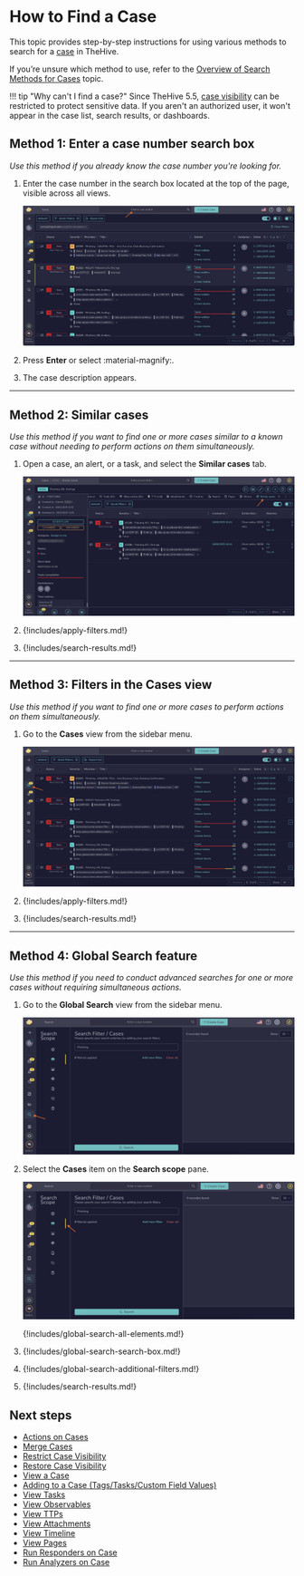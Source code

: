 # How to Find a Case

This topic provides step-by-step instructions for using various methods to search for a [case](../about-cases.md) in TheHive.

If you’re unsure which method to use, refer to the [Overview of Search Methods for Cases](overview-search-methods-case.md) topic.

!!! tip "Why can't I find a case?"
    Since TheHive 5.5, [case visibility](../../cases/about-cases.md#case-visibility) can be restricted to protect sensitive data. If you aren't an authorized user, it won't appear in the case list, search results, or dashboards.

## Method 1: Enter a case number search box

*Use this method if you already know the case number you're looking for.*

1. Enter the case number in the search box located at the top of the page, visible across all views.

    ![Enter a case number search box](../../../../images/user-guides/analyst-corner/cases/find_a_case_enter_a_case_number.png)

2. Press **Enter** or select :material-magnify:.

3. The case description appears.

---

## Method 2: Similar cases

*Use this method if you want to find one or more cases similar to a known case without needing to perform actions on them simultaneously.*

1. Open a case, an alert, or a task, and select the **Similar cases** tab.

    ![Similar cases](../../../../images/user-guides/analyst-corner/cases/find-a-case-similar-cases.png)

2. {!includes/apply-filters.md!}

3. {!includes/search-results.md!}

---

## Method 3: Filters in the Cases view

*Use this method if you want to find one or more cases to perform actions on them simultaneously.*

1. Go to the **Cases** view from the sidebar menu.

    ![Filters in the cases view](../../../../images/user-guides/analyst-corner/cases/find-a-case-filters-cases-view.png)

2. {!includes/apply-filters.md!}

3. {!includes/search-results.md!}

---

## Method 4: Global Search feature

*Use this method if you need to conduct advanced searches for one or more cases without requiring simultaneous actions.*

1. Go to the **Global Search** view from the sidebar menu.

    ![Global Search feature sidebar menu](../../../../images/user-guides/analyst-corner/cases/find-a-case-global-search-feature-sidebar-menu.png)

2. Select the **Cases** item on the **Search scope** pane.

    ![Global Search feature cases item](../../../../images/user-guides/analyst-corner/cases/find-a-case-global-search-feature-cases-item.png)

    {!includes/global-search-all-elements.md!}

3. {!includes/global-search-search-box.md!}

4. {!includes/global-search-additional-filters.md!}

5. {!includes/search-results.md!}

## Next steps

* [Actions on Cases](../cases-description/actions.md)
* [Merge Cases](../merge-cases.md)
* [Restrict Case Visibility](../restrict-visibility-case.md)
* [Restore Case Visibility](../restore-visibility-case.md)
* [View a Case](../cases-description/general.md)
* [Adding to a Case (Tags/Tasks/Custom Field Values)](../../cases/adding_to_a_case.md)
* [View Tasks](../cases-description/tasks.md)
* [View Observables](../cases-description/observables.md)
* [View TTPs](../cases-description/ttps.md)
* [View Attachments](../cases-description/attachments.md)
* [View Timeline](../cases-description/timeline.md)
* [View Pages](../cases-description/pages.md)
* [Run Responders on Case](../cases-description/run-responders.md)
* [Run Analyzers on Case](../cases-description/run-analyzer.md)
